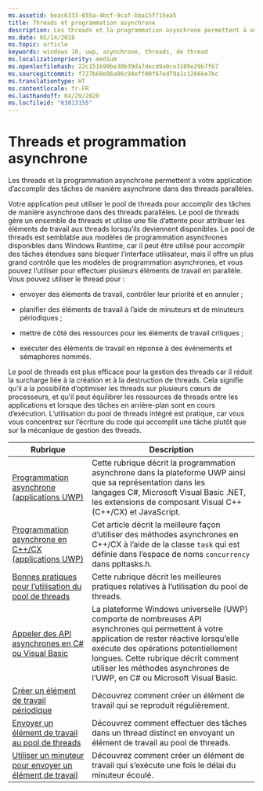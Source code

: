 ```yaml
---
ms.assetid: beac6333-655a-4bcf-9caf-bba15f715ea5
title: Threads et programmation asynchrone
description: Les threads et la programmation asynchrone permettent à votre application d’accomplir des tâches de manière asynchrone dans des threads parallèles.
ms.date: 05/14/2018
ms.topic: article
keywords: windows 10, uwp, asynchrone, threads, de thread
ms.localizationpriority: medium
ms.openlocfilehash: 22c151b90be30b39da7decd9a0ce3109e29b7fb7
ms.sourcegitcommit: f727b68e86a86c94eff00f67ed79a1c12666e7bc
ms.translationtype: HT
ms.contentlocale: fr-FR
ms.lasthandoff: 04/29/2020
ms.locfileid: "63813155"
---
```

# <a name="threading-and-async-programming"></a>Threads et programmation asynchrone
Les threads et la programmation asynchrone permettent à votre application d’accomplir des tâches de manière asynchrone dans des threads parallèles.

Votre application peut utiliser le pool de threads pour accomplir des tâches de manière asynchrone dans des threads parallèles. Le pool de threads gère un ensemble de threads et utilise une file d’attente pour attribuer les éléments de travail aux threads lorsqu’ils deviennent disponibles. Le pool de threads est semblable aux modèles de programmation asynchrones disponibles dans Windows Runtime, car il peut être utilisé pour accomplir des tâches étendues sans bloquer l’interface utilisateur, mais il offre un plus grand contrôle que les modèles de programmation asynchrones, et vous pouvez l’utiliser pour effectuer plusieurs éléments de travail en parallèle. Vous pouvez utiliser le thread pour :

-   envoyer des éléments de travail, contrôler leur priorité et en annuler ;

-   planifier des éléments de travail à l’aide de minuteurs et de minuteurs périodiques ;

-   mettre de côté des ressources pour les éléments de travail critiques ;

-   exécuter des éléments de travail en réponse à des événements et sémaphores nommés.

Le pool de threads est plus efficace pour la gestion des threads car il réduit la surcharge liée à la création et à la destruction de threads. Cela signifie qu’il a la possibilité d’optimiser les threads sur plusieurs cœurs de processeurs, et qu’il peut équilibrer les ressources de threads entre les applications et lorsque des tâches en arrière-plan sont en cours d’exécution. L’utilisation du pool de threads intégré est pratique, car vous vous concentrez sur l’écriture du code qui accomplit une tâche plutôt que sur la mécanique de gestion des threads.

| Rubrique                                                                                                          | Description                         |
|----------------------------------------------------------------------------------------------------------------|-------------------------------------|
| [Programmation asynchrone (applications UWP)](asynchronous-programming-universal-windows-platform-apps.md)              | Cette rubrique décrit la programmation asynchrone dans la plateforme UWP ainsi que sa représentation dans les langages C#, Microsoft Visual Basic .NET, les extensions de composant Visual C++ (C++/CX) et JavaScript. |
| [Programmation asynchrone en C++/CX (applications UWP)](asynchronous-programming-in-cpp-universal-windows-platform-apps.md)| Cet article décrit la meilleure façon d’utiliser des méthodes asynchrones en C++/CX à l’aide de la classe <code>task</code> qui est définie dans l’espace de noms <code>concurrency</code> dans ppltasks.h. |
| [Bonnes pratiques pour l’utilisation du pool de threads](best-practices-for-using-the-thread-pool.md)                         | Cette rubrique décrit les meilleures pratiques relatives à l’utilisation du pool de threads. |
| [Appeler des API asynchrones en C# ou Visual Basic](call-asynchronous-apis-in-csharp-or-visual-basic.md)             | La plateforme Windows universelle (UWP) comporte de nombreuses API asynchrones qui permettent à votre application de rester réactive lorsqu’elle exécute des opérations potentiellement longues. Cette rubrique décrit comment utiliser les méthodes asynchrones de l’UWP, en C# ou Microsoft Visual Basic. |
| [Créer un élément de travail périodique](create-a-periodic-work-item.md)                                                   | Découvrez comment créer un élément de travail qui se reproduit régulièrement. |
| [Envoyer un élément de travail au pool de threads](submit-a-work-item-to-the-thread-pool.md)                               | Découvrez comment effectuer des tâches dans un thread distinct en envoyant un élément de travail au pool de threads. |
| [Utiliser un minuteur pour envoyer un élément de travail](use-a-timer-to-submit-a-work-item.md)                                       | Découvrez comment créer un élément de travail qui s’exécute une fois le délai du minuteur écoulé. |
